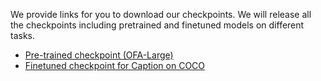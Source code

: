 We provide links for you to download our checkpoints. We will release all the checkpoints including pretrained and finetuned models on different tasks. 

* <a href="https://zheluo-mm.oss-cn-beijing.aliyuncs.com/ofa/checkpoints/ofa_large.pt"> Pre-trained checkpoint (OFA-Large) </a>
* <a href="https://zheluo-mm.oss-cn-beijing.aliyuncs.com/ofa/checkpoints/caption_large_best.pt"> Finetuned checkpoint for Caption on COCO </a>
